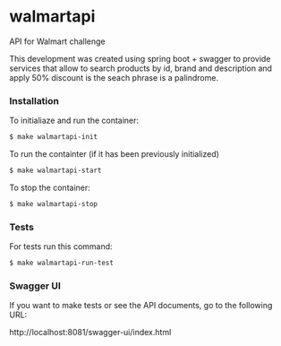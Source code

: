 # walmartapi
API  for Walmart challenge

This development was created using spring boot + swagger to provide services that allow to search products by id, brand and description and apply 50% discount is the seach phrase is a palindrome.

### Installation

To initialiaze and run the container:

```sh/swagger-ui/index.html
$ make walmartapi-init
```

To run the containter (if it has been previously initialized)

```sh
$ make walmartapi-start
```

To stop the container:

```sh
$ make walmartapi-stop
```

### Tests


For tests run this command:

```sh
$ make walmartapi-run-test
```

### Swagger UI

If you want to make tests or see the API documents, go to the following URL:

http://localhost:8081/swagger-ui/index.html
